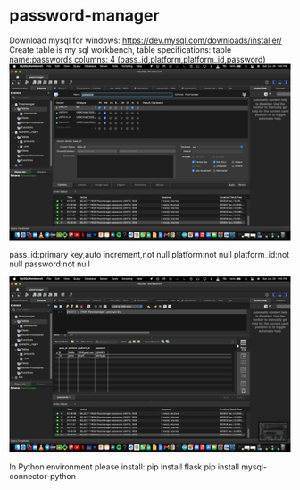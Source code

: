 # password-manager

Download mysql for windows: https://dev.mysql.com/downloads/installer/
Create table is my sql workbench, table specifications:
  table name:passwords
  columns: 4 (pass_id,platform,platform_id,password)
  ![](tabledeet.png)

  pass_id:primary key,auto increment,not null
  platform:not null
  platform_id:not null
  password:not null

  ![](table.png)
  
  
  

In Python environment please install:
 pip install flask
 pip install mysql-connector-python

